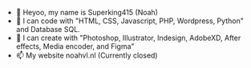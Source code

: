 - 👋 Heyoo, my name is Superking415 (Noah)
- 👀 I can code with "HTML, CSS, Javascript, PHP, Wordpress, Python" and Database SQL.
- 🌱 I can create with "Photoshop, Illustrator, Indesign, AdobeXD, After effects, Media encoder, and Figma"
- 📫 My website noahvl.nl (Currently closed)

<!---
Superking415/Superking415 is a ✨ special ✨ repository because its `README.md` (this file) appears on your GitHub profile.
You can click the Preview link to take a look at your changes.
--->
